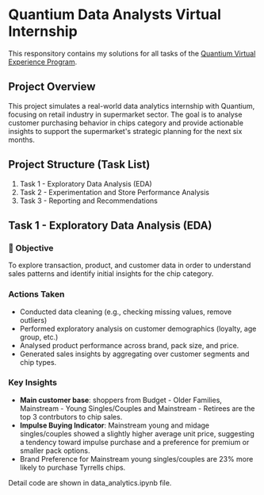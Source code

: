 # Quantium Data Analysts Virtual Internship
This responsitory contains my solutions for all tasks of the [Quantium Virtual Experience Program](https://www.theforage.com/simulations/quantium/data-analytics-rqkb). 

## Project Overview
This project simulates a real-world data analytics internship with Quantium, focusing on retail industry in supermarket sector.
The goal is to analyse customer purchasing behavior in chips category and provide actionable insights to support the supermarket's strategic planning for the next six months.

## Project Structure (Task List)
1. Task 1 - Exploratory Data Analysis (EDA)
3. Task 2 - Experimentation and Store Performance Analysis
4. Task 3 - Reporting and Recommendations

## Task 1 - Exploratory Data Analysis (EDA)

### 🎯 Objective
To explore transaction, product, and customer data in order to understand sales patterns and identify initial insights for the chip category.
### Actions Taken
- Conducted data cleaning (e.g., checking missing values, remove outliers)
- Performed exploratory analysis on customer demographics (loyalty, age group, etc.)
- Analysed product performance across brand, pack size, and price.
- Generated sales insights by aggregating over customer segments and chip types.
### Key Insights
- **Main customer base**: shoppers from Budget - Older Families, Mainstream - Young Singles/Couples and Mainstream - Retirees are the top 3 contrbutors to chip sales.  
- **Impulse Buying Indicator**:  Mainstream young and midage singles/couples showed a slightly higher average unit price, suggesting a tendency toward impulse purchase and a preference for premium or smaller pack options.
- Brand Preference for Mainstream young singles/couples are 23% more likely to purchase Tyrrells chips.

Detail code are shown in data_analytics.ipynb file.


